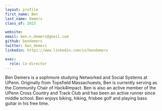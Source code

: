 ```yaml
---
layout: profile
first_name: Ben
last_name: Demers
class_of: 2023

website:
email: ben.n.demers@gmail.com
github: bendemers
twitter: ben_demers
linkedin: https://www.linkedin.com/in/bendemers

exec:
  role: Co-director
---
```


<!-- @format -->

Ben Demers is a sophmore studying Networked and Social Systems at UPenn. Originally from Topsfield Massachuests, Ben is currently serving as the Community Chair of Hack4Impact. Ben is also an active member of the UPenn Cross Country and Track Club and has been an active runner since middle school. Ben enjoys biking, hiking, frisbee golf and playing bass guitar in his free time.
